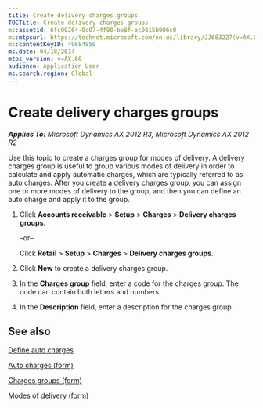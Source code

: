 ```yaml
---
title: Create delivery charges groups
TOCTitle: Create delivery charges groups
ms:assetid: 6fc99264-0c07-4f90-be8f-ec0815b906c0
ms:mtpsurl: https://technet.microsoft.com/en-us/library/JJ683227(v=AX.60)
ms:contentKeyID: 49684850
ms.date: 04/18/2014
mtps_version: v=AX.60
audience: Application User
ms.search.region: Global
---
```


# Create delivery charges groups 


_**Applies To:** Microsoft Dynamics AX 2012 R3, Microsoft Dynamics AX 2012 R2_

Use this topic to create a charges group for modes of delivery. A delivery charges group is useful to group various modes of delivery in order to calculate and apply automatic charges, which are typically referred to as auto charges. After you create a delivery charges group, you can assign one or more modes of delivery to the group, and then you can define an auto charge and apply it to the group.

1.  Click **Accounts receivable** \> **Setup** \> **Charges** \> **Delivery charges groups**.
    
    –or–
    
    Click **Retail** \> **Setup** \> **Charges** \> **Delivery charges groups**.

2.  Click **New** to create a delivery charges group.

3.  In the **Charges group** field, enter a code for the charges group. The code can contain both letters and numbers.

4.  In the **Description** field, enter a description for the charges group.

## See also

[Define auto charges](define-auto-charges.md)

[Auto charges (form)](https://technet.microsoft.com/en-us/library/aa582856\(v=ax.60\))

[Charges groups (form)](https://technet.microsoft.com/en-us/library/aa617452\(v=ax.60\))

[Modes of delivery (form)](https://technet.microsoft.com/en-us/library/aa619881\(v=ax.60\))

  


